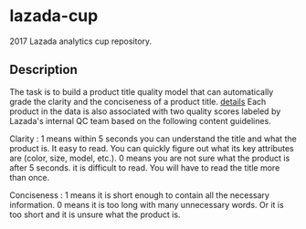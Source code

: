 # lazada-cup
2017 Lazada analytics cup repository.

## Description
The task is to build a product title quality model that can automatically grade the clarity and the conciseness of a product title. [details](https://competitions.codalab.org/competitions/16652)
Each product in the data is also associated with two quality scores labeled by Lazada's internal QC team based on the following content guidelines.

Clarity :
1 means within 5 seconds you can understand the title and what the product is. It easy to read. You can quickly figure out what its key attributes are (color, size, model, etc.).
0 means you are not sure what the product is after 5 seconds. it is difficult to read. You will have to read the title more than once.

Conciseness :
1 means it is short enough to contain all the necessary information.
0 means it is too long with many unnecessary words. Or it is too short and it is unsure what the product is.
